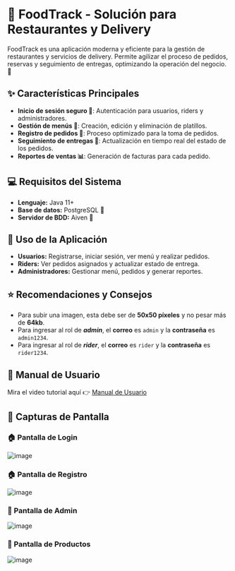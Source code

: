 # 🍔 FoodTrack - Solución para Restaurantes y Delivery

FoodTrack es una aplicación moderna y eficiente para la gestión de restaurantes y servicios de delivery. Permite agilizar el proceso de pedidos, reservas y seguimiento de entregas, optimizando la operación del negocio. 🚀

## ✨ Características Principales

- **Inicio de sesión seguro 🔐**: Autenticación para usuarios, riders y administradores.
- **Gestión de menús 📜**: Creación, edición y eliminación de platillos.
- **Registro de pedidos 🛒**: Proceso optimizado para la toma de pedidos.
- **Seguimiento de entregas 🛵**: Actualización en tiempo real del estado de los pedidos.
- **Reportes de ventas 📊**: Generación de facturas para cada pedido.

## 💻 Requisitos del Sistema

- **Lenguaje:** Java 11+
- **Base de datos:** PostgreSQL 📀
- **Servidor de BDD:** Aiven 🦀

## 📖 Uso de la Aplicación

- **Usuarios:** Registrarse, iniciar sesión, ver menú y realizar pedidos.
- **Riders:** Ver pedidos asignados y actualizar estado de entrega.
- **Administradores:** Gestionar menú, pedidos y generar reportes.

## ⭐ Recomendaciones y Consejos

- Para subir una imagen, esta debe ser de **50x50 píxeles** y no pesar más de **64kb**.
- Para ingresar al rol de ***admin***, el **correo** es `admin` y la **contraseña** es `admin1234`.
- Para ingresar al rol de ***rider***, el **correo** es `rider` y la **contraseña** es `rider1234`.

## 📖 Manual de Usuario  

Mira el video tutorial aquí 👉 [Manual de Usuario](https://youtu.be/pkP3OUKzips)

## 📸 Capturas de Pantalla

### 🏠 Pantalla de Login
![image](https://github.com/user-attachments/assets/edd7ebd5-4ed8-4e3d-83e4-1b3d0f103d5b)


### 🏠 Pantalla de Registro
![image](https://github.com/user-attachments/assets/e26ddec8-5cfc-466c-8b81-aeb548f78ff0)

### 👸 Pantalla de Admin
![image](https://github.com/user-attachments/assets/026ce966-2264-482d-98d8-4d0ad08c9d1d)


### 🍔 Pantalla de Productos
![image](https://github.com/user-attachments/assets/1230587c-1e58-4049-9aa3-126df0a0ccf9)
